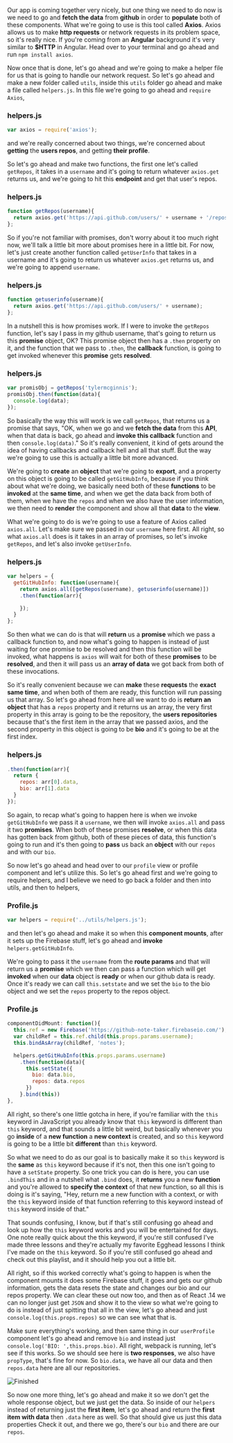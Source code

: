 Our app is coming together very nicely, but one thing we need to do now is we need to go and **fetch the data** from **github** in order to **populate** both of these components. What we're going to use is this tool called **Axios**. Axios allows us to make **http requests** or network requests in its problem space, so it's really nice. If you're coming from an **Angular** background it's very similar to **$HTTP** in Angular. Head over to your terminal and go ahead and run `npm install axios`.

Now once that is done, let's go ahead and we're going to make a helper file for us that is going to handle our network request. So let's go ahead and make a new folder called `utils`, inside this `utils` folder go ahead and make a file called `helpers.js`. In this file we're going to go ahead and `require Axios`,

### helpers.js
``` javascript
var axios = require('axios');
```

and we're really concerned about two things, we're concerned about **getting** the **users repos**, and getting **their profile**.

So let's go ahead and make two functions, the first one let's called `getRepos`, it takes in a `username` and it's going to return whatever `axios.get` returns us, and we're going to hit this **endpoint** and get that user's repos.

### helpers.js
``` javascript
function getRepos(username){
  return axios.get('https://api.github.com/users/' + username + '/repos');
};
```

So if you're not familiar with promises, don't worry about it too much right now, we'll talk a little bit more about promises here in a little bit. For now, let's just create another function called `getUserInfo` that takes in a username and it's going to return us whatever `axios.get` returns us, and we're going to append `username`.

### helpers.js
``` javascript
function getuserinfo(username){
  return axios.get('https://api.github.com/users/' + username);
};
```

In a nutshell this is how promises work. If I were to invoke the `getRepos` function, let's say I pass in my github username, that's going to return us this **promise** object, OK? This promise object then has a `.then` property on it, and the function that we pass to `.then`, the **callback** function, is going to get invoked whenever this **promise** gets **resolved**.

### helpers.js
``` javascript
var promisObj = getRepos('tylermcginnis');
promisObj.then(function(data){
  console.log(data);
});
```

So basically the way this will work is we call `getRepos`, that returns us a promise that says, "OK, when we go and we **fetch the data** from this **API**, when that data is back, go ahead and **invoke this callback** function and then `console.log(data)`." So it's really convenient, it kind of gets around the idea of having callbacks and callback hell and all that stuff. But the way we're going to use this is actually a little bit more advanced.

We're going to **create** an **object** that we're going to **export**, and a property on this object is going to be called `getGitHubInfo`, because if you think about what we're doing, we basically need both of these **functions** to be **invoked** at the **same time**, and when we get the data back from both of them, when we have the `repos` and when we also have the user information, we then need to **render** the component and show all that **data** to the **view**.

What we're going to do is we're going to use a feature of Axios called `axios.all`. Let's make sure we passed in our `username` here first. All right, so what `axios.all` does is it takes in an array of promises, so let's invoke `getRepos`, and let's also invoke `getUserInfo`.

### helpers.js
``` javascript
var helpers = {
  getGitHubInfo: function(username){
    return axios.all([getRepos(username), getuserinfo(username)])
    .then(function(arr){

    });
  }
};
```

So then what we can do is that will **return** us a **promise** which we pass a callback function to, and now what's going to happen is instead of just waiting for one promise to be resolved and then this function will be invoked, what happens is `axios` will wait for both of these **promises** to be **resolved**, and then it will pass us an **array of data** we got back from both of these invocations.

So it's really convenient because we can **make** these **requests** the **exact same time**, and when both of them are ready, this function will run passing us that array. So let's go ahead from here all we want to do is **return an object** that has a `repos` property and it returns us an array, the very first property in this array is going to be the repository, the **users repositories** because that's the first item in the array that we passed axios, and the second property in this object is going to be **bio** and it's going to be at the first index.

### helpers.js
``` javaScript
.then(function(arr){
  return {
    repos: arr[0].data,
    bio: arr[1].data
  }
});
```

So again, to recap what's going to happen here is when we invoke `getGitHubInfo` we pass it a `username`, we then will invoke `axios.all` and pass it two **promises**. When both of these promises **resolve**, or when this data has gotten back from github, both of these pieces of data, this function's going to run and it's then going to **pass** us back an **object** with our `repos` and with our `bio`.

So now let's go ahead and head over to our `profile` view or profile component and let's utilize this. So let's go ahead first and we're going to require helpers, and I believe we need to go back a folder and then into utils, and then to helpers,

### Profile.js
``` javaScript
var helpers = require('../utils/helpers.js');
```

and then let's go ahead and make it so when this **component mounts**, after it sets up the Firebase stuff, let's go ahead and **invoke** `helpers.getGitHubInfo`.

We're going to pass it the `username` from the **route params** and that will return us a **promise** which we then can pass a function which will get **invoked** when our **data** object is **ready** or when our github data is ready. Once it's ready we can call `this.setstate` and we set the `bio` to the bio object and we set the `repos` property to the repos object.

### Profile.js
``` javaScript
componentDidMount: function(){
  this.ref = new Firebase('https://github-note-taker.firebaseio.com/');
  var childRef = this.ref.child(this.props.params.username);
  this.bindAsArray(childRef, 'notes');

  helpers.getGitHubInfo(this.props.params.username)
    .then(function(data){
      this.setState({
        bio: data.bio,
        repos: data.repos
      })
    }.bind(this))
},
```

All right, so there's one little gotcha in here, if you're familiar with the `this` keyword in JavaScript you already know that `this` keyword is different than `this` keyword, and that sounds a little bit weird, but basically whenever you go **inside** of a **new function** a **new context** is created, and so `this` keyword is going to be a little bit **different** than `this` keyword.

So what we need to do as our goal is to basically make it so `this` keyword is the **same** as `this` keyword because if it's not, then this one isn't going to have a `setState` property. So one trick you can do is here, you can use `.bindThis` and in a nutshell what `.bind` does, it **returns** you a new **function** and you're allowed to **specify the context** of that new function, so all this is doing is it's saying, "Hey, return me a new function with a context, or with the `this` keyword inside of that function referring to this keyword instead of `this` keyword inside of that."

That sounds confusing, I know, but if that's still confusing go ahead and look up how the `this` keyword works and you will be entertained for days. One note really quick about the this keyword, if you're still confused I've made three lessons and they're actually my favorite Egghead lessons I think I've made on the `this` keyword. So if you're still confused go ahead and check out this playlist, and it should help you out a little bit.

All right, so if this worked correctly what's going to happen is when the component mounts it does some Firebase stuff, it goes and gets our github information, gets the data resets the state and changes our bio and our repos property. We can clear these out now too, and then as of React .14 we can no longer just get `JSON` and show it to the view so what we're going to do is instead of just spitting that all in the view, let's go ahead and just `console.log(this.props.repos)` so we can see what that is.

Make sure everything's working, and then same thing in our `userProfile` component let's go ahead and remove `bio` and instead just `console.log('BIO: ',this.props.bio)`. All right, webpack is running, let's see if this works. So we should see here is **two responses**, we also have `propType`, that's fine for now. So `bio.data`, we have all our data and then `repos.data` here are all our repositories.

![Finished](https://d2eip9sf3oo6c2.cloudfront.net/asciicasts/github-notetaker-egghead/09-finished.png)

So now one more thing, let's go ahead and make it so we don't get the whole response object, but we just get the data. So inside of our `helpers` instead of returning just the **first item**, let's go ahead and return the **first item with data** then `.data` here as well. So that should give us just this data properties Check it out, and there we go, there's our `bio` and there are our `repos`.
